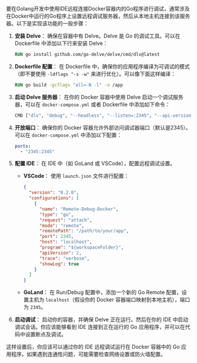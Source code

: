 要在Golang开发中使用IDE远程连接Docker容器内的Go程序进行调试，通常涉及在Docker中运行的Go程序上设置远程调试服务器，然后从本地主机连接到该服务器。以下是实现该功能的一般步骤：

1. **安装 Delve**：
   确保在容器中有 Delve。Delve 是 Go 的调试工具。可以在 Dockerfile 中添加以下行来安装 Delve：
   ```dockerfile
   RUN go install github.com/go-delve/delve/cmd/dlv@latest
   ```

2. **Dockerfile 配置**：
   在 Dockerfile 中，确保你的应用程序编译为可调试的模式（即不要使用 `-ldflags "-s -w"` 来进行优化）。可以像下面这样编译：
   ```dockerfile
   RUN go build -gcflags "all=-N -l" -o /app
   ```

3. **启动 Delve 服务器**：
   在你的 Docker 容器中使用 Delve 启动一个调试服务器，可以在 `docker-compose.yml` 或者 Dockerfile 中添加如下命令：
   ```bash
   CMD ["dlv", "debug", "--headless", "--listen=:2345", "--api-version=2", "--log", "/path/to/your/app"]
   ```

4. **开放端口**：
   确保你的 Docker 容器允许外部访问调试器端口（默认是2345）。可以在 `docker-compose.yml` 中添加以下配置：
   ```yaml
   ports:
     - "2345:2345"
   ```

5. **配置 IDE**：
   在 IDE 中（如 GoLand 或 VSCode），配置远程调试设置。

   - **VSCode**：
     使用 `launch.json` 文件进行配置：
     ```json
     {
       "version": "0.2.0",
       "configurations": [
         {
           "name": "Remote-Debug-Docker",
           "type": "go",
           "request": "attach",
           "mode": "remote",
           "remotePath": "/path/to/your/app",
           "port": 2345,
           "host": "localhost",
           "program": "${workspaceFolder}",
           "apiVersion": 2,
           "trace": "verbose",
           "showLog": true
         }
       ]
     }
     ```

   - **GoLand**：
     在 Run/Debug 配置中，添加一个新的 Go Remote 配置，设置主机为 `localhost`（假设你的 Docker 容器端口映射到本地主机），端口为 `2345`。

6. **启动调试**：
   启动你的容器，并确保 Delve 正在运行。然后在你的 IDE 中启动调试会话。你应该能够看到 IDE 连接到正在运行的 Go 应用程序，并可以在代码中设置断点及调试。

这样设置后，你应该可以通过你的 IDE 远程调试运行在 Docker 容器中的 Go 应用程序。如果遇到连通性问题，可能需要检查网络设置或防火墙配置。
